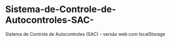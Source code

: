 # Sistema-de-Controle-de-Autocontroles-SAC-
Sistema de Controle de Autocontroles (SAC) – versão web com localStorage
